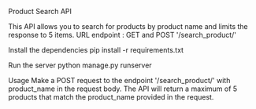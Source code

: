 Product Search API

This API allows you to search for products by product name and limits the response to 5 items.
URL endpoint : GET and POST '/search_product/'

Install the dependencies
pip install -r requirements.txt

Run the server
python manage.py runserver

Usage
Make a POST request to the endpoint '/search_product/' with product_name in the request body.
The API will return a maximum of 5 products that match the product_name provided in the request.

